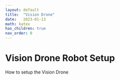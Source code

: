 ```yaml
---
layout: default
title:  "Vision Drone"
date:   2023-01-13
math: katex
has_children: true
nav_order: 0
---
```


# Vision Drone Robot Setup

How to setup the Vision Drone

